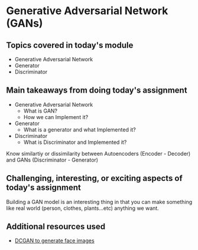 # Generative Adversarial Network (GANs)

## Topics covered in today's module
* Generative Adversarial Network
* Generator
* Discriminator

## Main takeaways from doing today's assignment
* Generative Adversarial Network
  - What is GAN?
  - How we can Implement it?
* Generator
  - What is a generator and what Implemented it? 
* Discriminator
  - What is Discriminator and Implemented it?

Know similartiy or dissimilarity between Autoencoders (Encoder - Decoder) and GANs (Discriminator - Generator)

## Challenging, interesting, or exciting aspects of today's assignment
Building a GAN model is an interesting thing in that you can make something like real world (person, clothes, plants...etc) anything we want.

## Additional resources used 
- [DCGAN to generate face images](https://keras.io/examples/generative/dcgan_overriding_train_step/)
